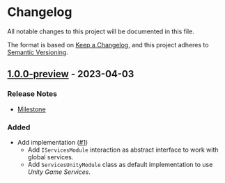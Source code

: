 # Changelog

All notable changes to this project will be documented in this file.

The format is based on [Keep a Changelog](https://keepachangelog.com/en/1.0.0/),
and this project adheres to [Semantic Versioning](https://semver.org/spec/v2.0.0.html).

## [1.0.0-preview](https://github.com/unity-game-framework/ugf-module-services/releases/tag/1.0.0-preview) - 2023-04-03  

### Release Notes

- [Milestone](https://github.com/unity-game-framework/ugf-module-services/milestone/1?closed=1)  
    

### Added

- Add implementation ([#1](https://github.com/unity-game-framework/ugf-module-services/issues/1))  
    - Add `IServicesModule` interaction as abstract interface to work with global services.
    - Add `ServicesUnityModule` class as default implementation to use _Unity Game Services_.



